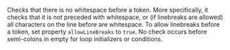 Checks that there is no whitespace before a token. More specifically, it
checks that it is not preceded with whitespace, or (if linebreaks are
allowed) all characters on the line before are whitespace. To allow
linebreaks before a token, set property `allowLineBreaks` to `true`. No
check occurs before semi-colons in empty for loop initializers or
conditions.